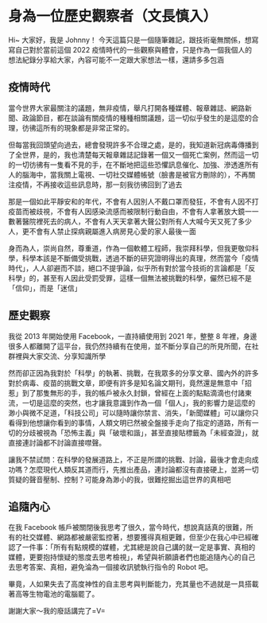 # 身為一位歷史觀察者（文長慎入）

Hi~ 大家好，我是 Johnny！
今天這篇只是一個隨筆雜記，跟技術毫無關係，想寫寫自己對於當前這個 2022 疫情時代的一些觀察與體會，只是作為一個我個人的想法紀錄分享給大家，內容可能不一定跟大家想法一樣，還請多多包涵


## 疫情時代
當今世界大家最關注的議題，無非疫情，舉凡打開各種媒體、報章雜誌、網路新聞、政論節目，都在談論有關疫情的種種相關議題，這一切似乎發生的是這麼的合理，彷彿這所有的現象都是非常正常的。

但每當我回頭望向過去，總會發現許多不合理之處，是的，我知道新冠病毒傳播到了全世界，是的，我也清楚每天報章雜誌記錄著一個又一個死亡案例，然而這一切的一切彷彿有一隻看不見的手，在不斷地把這些恐懼訊息催化、加強、滲透進所有人的腦海中，當我關上電視、一切社交媒體帳號（臉書是被官方刪除的），不再關注疫情，不再接收這些訊息時，那一刻我彷彿回到了過去

那是一個如此平靜安和的年代，不會有人因別人不戴口罩而發狂，不會有人因不打疫苗而被歧視，不會有人因感染流感而被限制行動自由，不會有人拿著放大鏡一一數著醫院裡死去的病人，不會有人天天拿著大聲公對所有人大喊今天又死了多少人，更不會有人禁止探病親屬進入病房見心愛的家人最後一面

身而為人，崇尚自然，尊重道，作為一個軟體工程師，我崇拜科學，但我更敬仰科學，科學本該是不斷備受挑戰，透過不斷的研究證明得出的真理，然而當今「疫情時代」，人人卻避而不談，絕口不提爭論，似乎所有對於當今技術的言論都是「反科學」的，甚至有人因此受罰受罪，這樣一個無法被挑戰的科學，儼然已經不是「信仰」，而是「迷信」


## 歷史觀察
我從 2013 年開始使用 Facebook，一直持續使用到 2021 年，整整 8 年裡，身邊很多人都離開了這平台，我仍然持續有在使用，並不斷分享自己的所見所聞，在社群裡與大家交流、分享知識所學

然而卻正因為我對於「科學」的執著、挑戰，在我眾多的分享文章、國內外的許多對於病毒、疫苗的挑戰文章，即便有許多是知名論文期刊，竟然還是無意中「招惹」到了那隻無形的手，我的帳戶被永久封鎖，曾經在上面的點點滴滴也付諸東流，一切是這麼的突然，也才讓我意識到作為一個「個人」，我的影響力是這麼的渺小與微不足道，「科技公司」可以隨時讓你禁言、消失，「新聞媒體」可以讓你只看得到他想讓你看到的事情，人類文明已然被全盤接手走向了指定的道路，所有一切的分歧被視為「恐怖主義」與「破壞和諧」，甚至直接貼標籤為「未經查證」，就直接連討論都不討論直接噤聲。

讓我不禁試問：在科學的發展道路上，不正是所謂的挑戰、討論，最後才會走向成功嗎？怎麼現代人類反其道而行，先推出產品，連討論都沒有直接硬上，並將一切質疑的聲音壓制、控制？可能身為渺小的我，很難挖掘出這世界的真相吧


## 追隨內心
在我 Facebook 帳戶被關閉後我思考了很久，當今時代，想說真話真的很難，所有的社交媒體、網路都被嚴密監控著，想要獲得真相更難，但至少在我心中已經確認了一件事：「所有有點規模的媒體，尤其總是說自己講的就一定是事實、真相的媒體，更要抱持懷疑的態度去思考檢視」，希望與祈願讀者們也能追隨內心的自己去思考答案、真相，避免淪為一個接收訊號執行指令的 Robot 吧。

畢竟，人如果失去了高度神性的自主思考與判斷能力，充其量也不過就是一具搭載著高等生物電池的電腦罷了。

謝謝大家～我的廢話講完了=V=